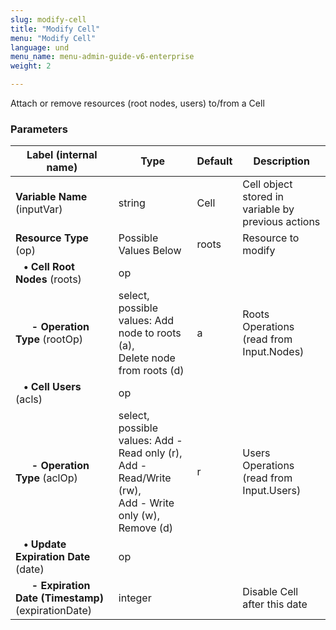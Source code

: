 ```yaml
---
slug: modify-cell
title: "Modify Cell"
menu: "Modify Cell"
language: und
menu_name: menu-admin-guide-v6-enterprise
weight: 2

---
```


 Attach or remove resources (root nodes, users) to/from a Cell

### Parameters
|Label (internal name)|Type|Default|Description|
|---|---|---|---|
|**Variable Name** (inputVar)|string|Cell|Cell object stored in variable by previous actions|
|**Resource Type** (op)|Possible Values Below|roots|Resource to modify|
|**&nbsp;&nbsp;&nbsp;&bull; Cell Root Nodes** (roots)|op|<no value>||
|**&nbsp;&nbsp;&nbsp;&nbsp;&nbsp;&nbsp;- Operation Type** (rootOp)|select, possible values: Add node to roots (a),<br/>Delete node from roots (d)|a|Roots Operations (read from Input.Nodes)|
|**&nbsp;&nbsp;&nbsp;&bull; Cell Users** (acls)|op|<no value>||
|**&nbsp;&nbsp;&nbsp;&nbsp;&nbsp;&nbsp;- Operation Type** (aclOp)|select, possible values: Add - Read only (r),<br/>Add - Read/Write (rw),<br/>Add - Write only (w),<br/>Remove (d)|r|Users Operations (read from Input.Users)|
|**&nbsp;&nbsp;&nbsp;&bull; Update Expiration Date** (date)|op|<no value>||
|**&nbsp;&nbsp;&nbsp;&nbsp;&nbsp;&nbsp;- Expiration Date (Timestamp)** (expirationDate)|integer|<no value>|Disable Cell after this date|






